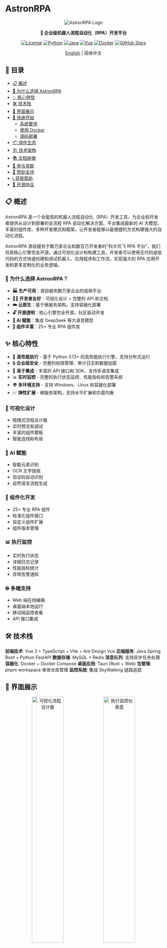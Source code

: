 # AstronRPA

<div align="center">

![AstronRPA Logo](https://via.placeholder.com/200x80?text=AstronRPA)

**🤖 企业级机器人流程自动化（RPA）开发平台**

[![License](https://img.shields.io/badge/license-Open%20Source-blue.svg)](LICENSE)
[![Python](https://img.shields.io/badge/python-3.13+-blue.svg)](https://www.python.org/)
[![Java](https://img.shields.io/badge/java-8+-orange.svg)](https://openjdk.java.net/)
[![Vue](https://img.shields.io/badge/vue-3+-green.svg)](https://vuejs.org/)
[![Docker](https://img.shields.io/badge/docker-ready-brightgreen.svg)](https://www.docker.com/)
[![GitHub Stars](https://img.shields.io/github/stars/iflytek/astron-rpa?style=social)](https://github.com/iflytek/astron-rpa/stargazers)

[English](README.md) | 简体中文

</div>

## 📑 目录

- [📋 概述](#-概述)
- [🎯 为什么选择 AstronRPA](#-为什么选择-astronrpa)
- [✨ 核心特性](#-核心特性)
- [🛠️ 技术栈](#-技术栈)
- [📱 界面展示](#-界面展示)
- [🚀 快速开始](#-快速开始)
  - [系统要求](#系统要求)
  - [使用 Docker](#使用-docker)
  - [源码部署](#源码部署)
- [📦 组件生态](#-组件生态)
- [🏗️ 技术架构](#-技术架构)
- [📚 文档链接](#-文档链接)
- [🤝 参与贡献](#-参与贡献)
- [💖 赞助支持](#-赞助支持)
- [📞 获取帮助](#-获取帮助)
- [📄 开源协议](#-开源协议)

## 📋 概述

AstronRPA 是一个全能型的机器人流程自动化（RPA）开发工具，为企业和开发者提供从设计到部署的全流程 RPA 自动化解决方案。平台集成最新的 AI 大模型、丰富的组件库、多种开发模式和框架，让开发者能够以最便捷的方式构建强大的自动化流程。

AstronRPA 源自服务于数万家企业和数百万开发者的"科大讯飞 RPA 平台"，我们将其核心引擎完全开源。通过可视化设计和构建工具，开发者可以使用无代码或低代码的方式快速创建和调试机器人、应用程序和工作流，实现强大的 RPA 应用开发和更多定制化的业务逻辑。

### 🎯 为什么选择 AstronRPA？

- **🏭 生产可用**：源自服务数万家企业的成熟平台
- **👨‍💻 开发者友好**：可视化设计 + 完整的 API 和文档
- **☁️ 云原生**：基于微服务架构，支持容器化部署
- **🔓 开源透明**：核心引擎完全开源，社区驱动开发
- **🤖 AI 赋能**：集成 DeepSeek 等大语言模型
- **🧩 组件丰富**：25+ 专业 RPA 组件库

## ✨ 核心特性

- 🚀 **高性能执行** - 基于 Python 3.13+ 的高性能执行引擎，支持分布式运行
- 🔒 **企业级安全** - 完整的权限管理、审计日志和数据加密
- 🔧 **易于集成** - 丰富的 API 接口和 SDK，支持多语言集成
- 📊 **实时监控** - 完整的执行状态监控、性能指标和告警系统
- 🌍 **多环境支持** - 支持 Windows、Linux 和容器化部署
- 📈 **弹性扩展** - 微服务架构，支持水平扩展和负载均衡

### 🎯 可视化设计
- 拖拽式流程设计器
- 实时预览和调试
- 丰富的组件模板
- 智能连线和布局

### 🤖 AI 赋能
- 智能元素识别
- OCR 文字提取
- 验证码自动识别
- 自然语言流程生成

### 🔧 组件化开发
- 25+ 专业 RPA 组件
- 标准化组件接口
- 自定义组件扩展
- 组件版本管理

### 📊 执行监控
- 实时执行状态
- 详细日志记录
- 性能指标统计
- 异常告警通知

### 🌐 多端支持
- Web 端在线编辑
- 桌面端本地运行
- 移动端监控查看
- API 接口集成

## 🛠️ 技术栈

**前端技术**: Vue 3 + TypeScript + Vite + Ant Design Vue
**后端服务**: Java Spring Boot + Python FastAPI
**数据存储**: MySQL + Redis
**消息队列**: 支持异步任务处理
**容器化**: Docker + Docker Compose
**桌面应用**: Tauri (Rust + Web)
**包管理**: pnpm workspace 单体仓库管理
**监控系统**: 集成 SkyWalking 链路追踪

## 📱 界面展示

<div align="center">
  <img src="https://via.placeholder.com/800x400?text=可视化流程设计器" alt="可视化流程设计器" width="45%">
  <img src="https://via.placeholder.com/800x400?text=执行监控仪表盘" alt="执行监控仪表盘" width="45%">
</div>

## 🏗️ 架构概览

![Architecture Overview](./docs/images/Structure-zh.png "Architecture Overview")

### 技术架构详情

### 前端架构
- **框架**：Vue 3 + TypeScript + Vite
- **UI 组件**：Ant Design Vue + VXE Table
- **状态管理**：Pinia
- **桌面应用**：Tauri（Rust + Web 技术栈）
- **包管理**：pnpm workspace 单体仓库管理

### 后端架构
- **主服务**：Java Spring Boot 2.3.11
- **AI 服务**：Python FastAPI + DeepSeek 集成
- **OpenAPI 服务**：Python FastAPI 
- **资源服务**：Java Spring Boot
- **数据库**：MySQL + Redis
- **消息队列**：支持异步任务处理

### RPA 引擎
- **语言**：Python 3.13+
- **框架**：FastAPI + asyncio
- **组件化架构**：25+ 专业 RPA 组件
- **执行器**：支持原子操作、工作流、录制回放
- **通信**：WebSocket 实时通信
- **定位技术**：图像识别、OCR、UI 自动化

### 部署架构
- **容器化**：Docker + Docker Compose
- **微服务**：独立服务模块，可单独部署
- **可观测性**：集成 SkyWalking 链路追踪
- **负载均衡**：Nginx 反向代理

## 🚀 快速开始

### 系统要求
- **操作系统**：Windows 10/11（主要支持）、macOS、Linux
- **Node.js**：>= 22
- **Python**：3.13.x
- **Java**：JDK 8+
- **pnpm**：>= 9
- **rustc**：>= 1.90.0
- **UV**：Python 包管理工具
- **7-Zip**：用于压缩解压

### 使用 Docker

推荐使用 Docker 进行快速部署：

```bash
# 克隆项目
git clone https://github.com/iflytek/astron-rpa.git
cd astron-rpa

# 进入 docker 目录
cd docker

# 启动容器栈
docker-compose up -d

# 查看服务状态
docker-compose ps
```

- 在浏览器访问 `http://localhost:8080`
- 生产部署及安全加固请参考 [部署文档](docker/QUICK_START.md)

### 源码部署

#### 一键启动（推荐）

1. **准备 Python 环境**
   ```bash
   # 下载 Python 3.13.x 并压缩为 Python313.7z 放在项目根目录
   # 或使用自定义文件名作为参数传入
   ```

2. **运行打包脚本**
   ```bash
   # 默认使用 Python313.7z, 注意运行前清理pack_workspace下面的wheels包
   pack.bat
   
   # 或使用自定义 Python 文件
   pack.bat "" "Python3.13.5.7z"
   ```

3. **构建前端应用**
   ```bash
   cd frontend
   pnpm install
   pnpm build:web
   ```

4. **构建tauri应用**
   ```bash
   cd frontend
   pnpm install
   pnpm build:tauri
   ```

#### 开发环境

```bash
# 安装依赖
cd frontend
pnpm install

# 启动 Web 开发服务器
pnpm dev:web

# 启动 Tauri 桌面应用（开发模式）
pnpm dev:tauri

# 启动后端服务（需要先配置数据库）
cd backend/robot-service
mvn spring-boot:run
```

## 📦 组件生态

### 核心组件包
- **rpasystem**：系统操作、进程管理、截图
- **rpabrowser**：浏览器自动化、网页操作
- **rpagui**：图形界面自动化、鼠标键盘操作
- **rpaexcel**：Excel 表格操作、数据处理
- **rpacv**：计算机视觉、图像识别
- **rpaai**：AI 智能服务集成
- **rpadatabase**：数据库连接和操作
- **rpanetwork**：网络请求、API 调用
- **rpaemail**：邮件发送和接收
- **rpadocx**：Word 文档处理
- **rpapdf**：PDF 文档操作
- **rpaencrypt**：加密解密功能

### 执行框架
- **atomic**：原子操作定义和执行
- **executor**：工作流执行引擎
- **recording**：操作录制和回放
- **param_utils**：参数处理工具

### 共享库
- **rpaframe**：RPA 框架核心
- **rpawebsocket**：WebSocket 通信
- **locator**：元素定位技术

## 🌟 核心特性

### 🎯 可视化设计
- 拖拽式流程设计器
- 实时预览和调试
- 丰富的组件模板
- 智能连线和布局

### 🤖 AI 赋能
- 智能元素识别
- OCR 文字提取
- 验证码自动识别
- 自然语言流程生成

### 🔧 组件化开发
- 25+ 专业 RPA 组件
- 标准化组件接口
- 自定义组件扩展
- 组件版本管理

### 📊 执行监控
- 实时执行状态
- 详细日志记录
- 性能指标统计
- 异常告警通知

### 🌐 多端支持
- Web 端在线编辑
- 桌面端本地运行
- 移动端监控查看
- API 接口集成

## 📚 文档链接

- [📖 使用指南](HOW_TO_RUN.zh.md)
- [🚀 部署指南](docker/QUICK_START.md)
- [📖 API 文档](backend/openapi-service/api.yaml)
- [🔧 组件开发指南](engine/components/)
- [🐛 故障排除](docs/TROUBLESHOOTING.md)
- [📝 更新日志](CHANGELOG.md)

## 🤝 参与贡献

我们欢迎任何形式的贡献！请查看 [贡献指南](CONTRIBUTING.md)

### 开发规范
- 遵循现有代码风格
- 添加必要的测试用例
- 更新相关文档
- 确保所有检查通过

### 贡献步骤
1. Fork 本仓库
2. 创建您的特性分支 (`git checkout -b feature/AmazingFeature`)
3. 提交您的更改 (`git commit -m 'Add some AmazingFeature'`)
4. 推送到分支 (`git push origin feature/AmazingFeature`)
5. 打开一个 Pull Request

## 🌟 Star 历史

<div align="center">
  <img src="https://api.star-history.com/svg?repos=iflytek/astron-rpa&type=Date" alt="Star 历史图表" width="600">
</div>

## 💖 赞助支持

<div align="center">
  <a href="https://github.com/sponsors/iflytek">
    <img src="https://img.shields.io/badge/赞助-GitHub%20Sponsors-pink?style=for-the-badge&logo=github" alt="GitHub Sponsors">
  </a>
  <a href="https://opencollective.com/astronrpa">
    <img src="https://img.shields.io/badge/赞助-Open%20Collective-blue?style=for-the-badge&logo=opencollective" alt="Open Collective">
  </a>
</div>

## 📞 获取帮助

- 📧 技术支持: [cbg_rpa_ml@iflytek.com](mailto:cbg_rpa_ml@iflytek.com)
- 💬 社区讨论: [GitHub Discussions](https://github.com/iflytek/astron-rpa/discussions)
- 🐛 问题反馈: [Issues](https://github.com/iflytek/astron-rpa/issues)

## 📄 开源协议

本项目基于 [开源协议](LICENSE) 开源。

---

<div align="center">

**由科大讯飞开发维护**

[![Follow](https://img.shields.io/github/followers/iflytek?style=social&label=关注)](https://github.com/iflytek)
[![Star](https://img.shields.io/github/stars/iflytek/astron-rpa?style=social&label=Star)](https://github.com/iflytek/astron-rpa)
[![Fork](https://img.shields.io/github/forks/iflytek/astron-rpa?style=social&label=Fork)](https://github.com/iflytek/astron-rpa/fork)
[![Watch](https://img.shields.io/github/watchers/iflytek/astron-rpa?style=social&label=关注)](https://github.com/iflytek/astron-rpa/watchers)

**AstronRPA** - 让 RPA 开发变得简单而强大！

如果您觉得这个项目对您有帮助，请给我们一个 ⭐ Star！

</div>